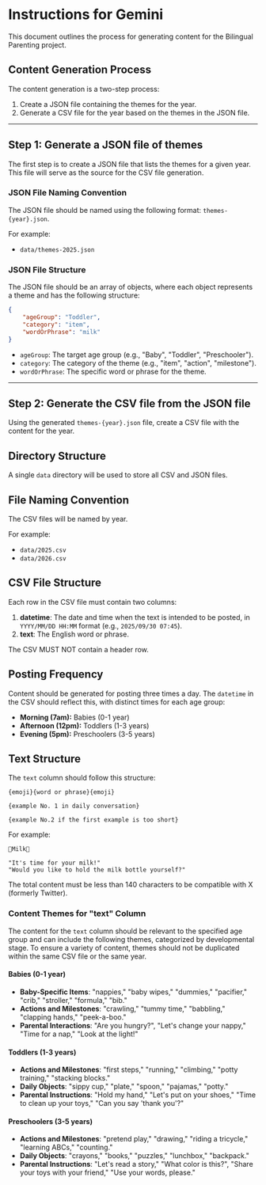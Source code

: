 # Instructions for Gemini

This document outlines the process for generating content for the Bilingual Parenting project.

## Content Generation Process

The content generation is a two-step process:

1.  Create a JSON file containing the themes for the year.
2.  Generate a CSV file for the year based on the themes in the JSON file.

---

## Step 1: Generate a JSON file of themes

The first step is to create a JSON file that lists the themes for a given year. This file will serve as the source for the CSV file generation.

### JSON File Naming Convention

The JSON file should be named using the following format: `themes-{year}.json`.

For example:

-   `data/themes-2025.json`

### JSON File Structure

The JSON file should be an array of objects, where each object represents a theme and has the following structure:

```json
{
    "ageGroup": "Toddler",
    "category": "item",
    "wordOrPhrase": "milk"
}
```

-   `ageGroup`: The target age group (e.g., "Baby", "Toddler", "Preschooler").
-   `category`: The category of the theme (e.g., "item", "action", "milestone").
-   `wordOrPhrase`: The specific word or phrase for the theme.

---

## Step 2: Generate the CSV file from the JSON file

Using the generated `themes-{year}.json` file, create a CSV file with the content for the year.

## Directory Structure

A single `data` directory will be used to store all CSV and JSON files.

## File Naming Convention

The CSV files will be named by year.

For example:

-   `data/2025.csv`
-   `data/2026.csv`

## CSV File Structure

Each row in the CSV file must contain two columns:

1.  **datetime**: The date and time when the text is intended to be posted, in `YYYY/MM/DD HH:MM` format (e.g., `2025/09/30 07:45`).
2.  **text**: The English word or phrase.

The CSV MUST NOT contain a header row.

## Posting Frequency

Content should be generated for posting three times a day. The `datetime` in the CSV should reflect this, with distinct times for each age group:

-   **Morning (7am):** Babies (0-1 year)
-   **Afternoon (12pm):** Toddlers (1-3 years)
-   **Evening (5pm):** Preschoolers (3-5 years)

## Text Structure

The `text` column should follow this structure:

```
{emoji}{word or phrase}{emoji}

{example No. 1 in daily conversation}

{example No.2 if the first example is too short}
```

For example:

```
🍼Milk🍼

"It's time for your milk!"
"Would you like to hold the milk bottle yourself?"
```

The total content must be less than 140 characters to be compatible with X (formerly Twitter).

### Content Themes for "text" Column

The content for the `text` column should be relevant to the specified age group and can include the following themes, categorized by developmental stage. To ensure a variety of content, themes should not be duplicated within the same CSV file or the same year.

#### Babies (0-1 year)

-   **Baby-Specific Items**: "nappies," "baby wipes," "dummies," "pacifier," "crib," "stroller," "formula," "bib."
-   **Actions and Milestones**: "crawling," "tummy time," "babbling," "clapping hands," "peek-a-boo."
-   **Parental Interactions**: "Are you hungry?", "Let's change your nappy," "Time for a nap," "Look at the light!"

#### Toddlers (1-3 years)

-   **Actions and Milestones**: "first steps," "running," "climbing," "potty training," "stacking blocks."
-   **Daily Objects**: "sippy cup," "plate," "spoon," "pajamas," "potty."
-   **Parental Instructions**: "Hold my hand," "Let's put on your shoes," "Time to clean up your toys," "Can you say 'thank you'?"

#### Preschoolers (3-5 years)

-   **Actions and Milestones**: "pretend play," "drawing," "riding a tricycle," "learning ABCs," "counting."
-   **Daily Objects**: "crayons," "books," "puzzles," "lunchbox," "backpack."
-   **Parental Instructions**: "Let's read a story," "What color is this?", "Share your toys with your friend," "Use your words, please."
